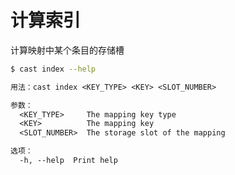 # 计算索引

计算映射中某个条目的存储槽

```bash
$ cast index --help
```

```txt
用法：cast index <KEY_TYPE> <KEY> <SLOT_NUMBER>

参数：
  <KEY_TYPE>     The mapping key type
  <KEY>          The mapping key
  <SLOT_NUMBER>  The storage slot of the mapping

选项：
  -h, --help  Print help
```